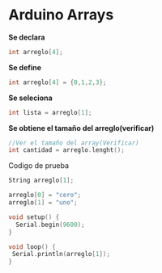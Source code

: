 # Arduino Arrays

**Se declara**

```c++
int arreglo[4];
```

**Se define**
```c++
int arreglo[4] = {0,1,2,3};
```

**Se seleciona**
```c++
int lista = arreglo[1];
```

**Se obtiene el tamaño del arreglo(verificar)**
```c++
//Ver el tamaño del array(Verificar)
int cantidad = arreglo.lenght();
```

Codigo de prueba
```c++
String arreglo[1];

arreglo[0] = "cero";
arreglo[1] = "uno";

void setup() {
  Serial.begin(9600);
}

void loop() {
 Serial.println(arreglo[1]);
}

```
